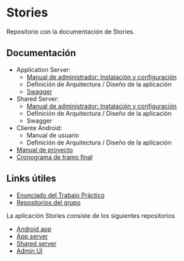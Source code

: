 # Stories

Repositorio con la documentación de Stories.

## Documentación

* Application Server:
  * [Manual de administrador: Instalación y configuración](https://github.com/taller2-2018-1-grupo2/python-server/blob/master/README.md)
  * Definición de Arquitectura / Diseño de la aplicación
  * [Swagger](https://github.com/taller2-2018-1-grupo2/python-server/blob/master/stories_app_server.json)
* Shared Server:
  * [Manual de administrador: Instalación y configuración](https://github.com/taller2-2018-1-grupo2/shared-server/blob/master/README.md)
  * Definición de Arquitectura / Diseño de la aplicación
  * Swagger
* Cliente Android:
  * Manual de usuario
  * Definición de Arquitectura / Diseño de la aplicación
* [Manual de proyecto](https://docs.google.com/document/d/1z1C9m3dm-Vx6Ms50Mdojlf0MNTuGCCSKU7xNhCq62jc/edit)
* [Cronograma de tramo final](https://docs.google.com/document/d/1peJ3YoZshuZdq0z-b3xY-hwNcCp8qgRwq5b1Aq6Jd1Q/edit)

## Links útiles

* [Enunciado del Trabajo Práctico](https://github.com/taller-de-programacion-2/taller-de-programacion-2.github.io/tree/master/trabajo-practico/enunciados/2018/1)
* [Repositorios del grupo](https://github.com/orgs/taller2-2018-1-grupo2/dashboard)

La aplicación Stories consiste de los siguientes repositorios
* [Android app](https://github.com/taller2-2018-1-grupo2/android-app)
* [App server](https://github.com/taller2-2018-1-grupo2/python-server)
* [Shared server](https://github.com/taller2-2018-1-grupo2/shared-server)
* [Admin UI](https://github.com/taller2-2018-1-grupo2/stories-react)
